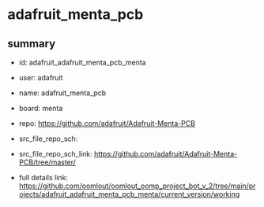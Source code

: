 # adafruit_menta_pcb
 
## summary 
* id: adafruit_adafruit_menta_pcb_menta
* user: adafruit
* name: adafruit_menta_pcb
* board: menta
* repo: https://github.com/adafruit/Adafruit-Menta-PCB



* src_file_repo_sch: 
* src_file_repo_sch_link: https://github.com/adafruit/Adafruit-Menta-PCB/tree/master/
* full details link: https://github.com/oomlout/oomlout_oomp_project_bot_v_2/tree/main/projects/adafruit_adafruit_menta_pcb_menta/current_version/working  






